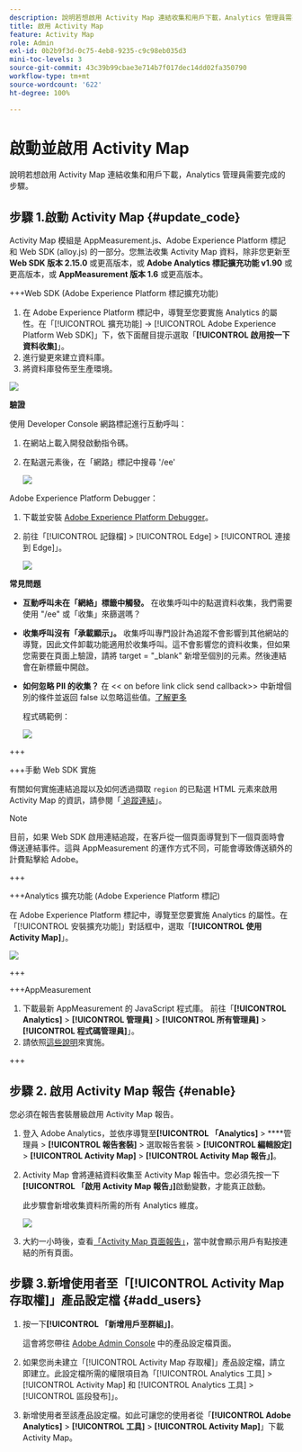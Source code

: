 ```yaml
---
description: 說明若想啟用 Activity Map 連結收集和用戶下載，Analytics 管理員需要完成的步驟。
title: 啟用 Activity Map
feature: Activity Map
role: Admin
exl-id: 0b2b9f3d-0c75-4eb8-9235-c9c98eb035d3
mini-toc-levels: 3
source-git-commit: 43c39b99cbae3e714b7f017dec14dd02fa350790
workflow-type: tm+mt
source-wordcount: '622'
ht-degree: 100%

---
```



# 啟動並啟用 Activity Map

說明若想啟用 Activity Map 連結收集和用戶下載，Analytics 管理員需要完成的步驟。

## 步驟 1.啟動 Activity Map {#update_code}

Activity Map 模組是 AppMeasurement.js、Adobe Experience Platform 標記和 Web SDK (alloy.js) 的一部分。您無法收集 Activity Map 資料，除非您更新至 **Web SDK 版本 2.15.0** 或更高版本，或 **Adobe Analytics 標記擴充功能 v1.90** 或更高版本，或 **AppMeasurement 版本 1.6** 或更高版本。

+++Web SDK (Adobe Experience Platform 標記擴充功能)

1. 在 Adob&#x200B;&#x200B;e Experience Platform 標記中，導覽至您要實施 Analytics 的屬性。在「[!UICONTROL 擴充功能] -> [!UICONTROL Adobe Experience Platform Web SDK]」下，依下面醒目提示選取「**[!UICONTROL 啟用按一下資料收集]**」。
1. 進行變更來建立資料庫。
1. 將資料庫發佈至生產環境。

![](assets/web_sdk.png)

**驗證**

使用 Developer Console 網路標記進行互動呼叫：

1. 在網站上載入開發啟動指令碼。
1. 在點選元素後，在「網路」標記中搜尋 &#39;/ee&#39;

   ![](assets/validation1.png)

Adobe Experience Platform Debugger：

1. 下載並安裝 [Adobe Experience Platform Debugger](https://chromewebstore.google.com/detail/adobe-experience-platform/bfnnokhpnncpkdmbokanobigaccjkpob)。
1. 前往「[!UICONTROL 記錄檔] > [!UICONTROL Edge] > [!UICONTROL 連接到 Edge]」。

   ![](assets/validation2.jpg)

**常見問題**

* **互動呼叫未在「網絡」標籤中觸發。**
在收集呼叫中的點選資料收集，我們需要使用 &quot;/ee&quot; 或「收集」來篩選嗎？

* **收集呼叫沒有「承載顯示」。**
收集呼叫專門設計為追蹤不會影響到其他網站的導覽，因此文件卸載功能適用於收集呼叫。這不會影響您的資料收集，但如果您需要在頁面上驗證，請將 target = &quot;_blank&quot; 新增至個別的元素。然後連結會在新標籤中開啟。

* **如何忽略 PII 的收集？**
在 &lt;&lt; on before link click send callback>> 中新增個別的條件並返回 false 以忽略這些值。[了解更多](https://experienceleague.adobe.com/docs/experience-platform/edge/fundamentals/configuring-the-sdk.html?lang=zh-Hant)

  程式碼範例：

  ![](assets/sample-code.png)

+++

+++手動 Web SDK 實施

有關如何實施連結追蹤以及如何透過擷取 `region` 的已點選 HTML 元素來啟用 Activity Map 的資訊，請參閱「[ 追蹤連結](https://experienceleague.adobe.com/docs/experience-platform/edge/data-collection/track-links.html?lang=zh-Hant)」。

>[!NOTE]
>
>目前，如果 Web SDK 啟用連結追蹤，在客戶從一個頁面導覽到下一個頁面時會傳送連結事件。這與 AppMeasurement 的運作方式不同，可能會導致傳送額外的計費點擊給 Adobe。

+++

+++Analytics 擴充功能 (Adobe Experience Platform 標記)

在 Adob&#x200B;&#x200B;e Experience Platform 標記中，導覽至您要實施 Analytics 的屬性。在「[!UICONTROL 安裝擴充功能]」對話框中，選取「**[!UICONTROL 使用 Activity Map]**」。

![](assets/aa_extension.png)

+++

+++AppMeasurement

1. 下載最新 AppMeasurement 的 JavaScript 程式庫。
前往「**[!UICONTROL Analytics]** > **[!UICONTROL 管理員]** > **[!UICONTROL 所有管理員]** > **[!UICONTROL 程式碼管理員]**」。
1. 請依照[這些說明](https://experienceleague.adobe.com/docs/analytics/implementation/js/overview.html?lang=zh-Hant)來實施。

+++

## 步驟 2. 啟用 Activity Map 報告 {#enable}

您必須在報告套裝層級啟用 Activity Map 報告。

1. 登入 Adobe Analytics，並依序導覽至&#x200B;**[!UICONTROL 「Analytics]** > ****&#x200B;管理員 > **[!UICONTROL 報告套裝]** > 選取報告套裝 > **[!UICONTROL 編輯設定]** > **[!UICONTROL Activity Map]** > **[!UICONTROL Activity Map 報告」]**。

1. Activity Map 會將連結資料收集至 Activity Map 報告中。您必須先按一下&#x200B;**[!UICONTROL 「啟用 Activity Map 報告」]**&#x200B;啟動變數，才能真正啟動。

   此步驟會新增收集資料所需的所有 Analytics 維度。

   ![](assets/enable.png)

1. 大約一小時後，查看[「Activity Map 頁面報告」](/help/analyze/activity-map/activitymap-reporting-analytics.md)，當中就會顯示用戶有點按連結的所有頁面。

## 步驟 3.新增使用者至「[!UICONTROL Activity Map 存取權]」產品設定檔 {#add_users}

1. 按一下&#x200B;**[!UICONTROL 「新增用戶至群組」]**。

   這會將您帶往 [Adobe Admin Console](https://adminconsole.adobe.com/E2F05B3B52F54D2E0A490D44@AdobeOrg/overview) 中的產品設定檔頁面。

1. 如果您尚未建立「[!UICONTROL Activity Map 存取權]」產品設定檔，請立即建立。此設定檔所需的權限項目為「[!UICONTROL Analytics 工具] > [!UICONTROL Activity Map] 和 [!UICONTROL Analytics 工具] > [!UICONTROL 區段發布]」。

1. 新增使用者至該產品設定檔。如此可讓您的使用者從「**[!UICONTROL Adobe Analytics]** > **[!UICONTROL 工具]** > **[!UICONTROL Activity Map]**」下載 Activity Map。

